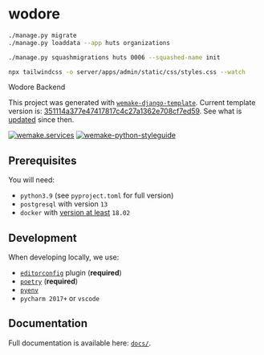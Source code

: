 # wodore


```bash
./manage.py migrate
./manage.py loaddata --app huts organizations
```

```bash
./manage.py squashmigrations huts 0006 --squashed-name init
```

```bash
npx tailwindcss -o server/apps/admin/static/css/styles.css --watch
```

Wodore Backend

This project was generated with [`wemake-django-template`](https://github.com/wemake-services/wemake-django-template). Current template version is: [351114a377e47417817c4c27a1362e708cf7ed59](https://github.com/wemake-services/wemake-django-template/tree/351114a377e47417817c4c27a1362e708cf7ed59). See what is [updated](https://github.com/wemake-services/wemake-django-template/compare/351114a377e47417817c4c27a1362e708cf7ed59...master) since then.


[![wemake.services](https://img.shields.io/badge/%20-wemake.services-green.svg?label=%20&logo=data%3Aimage%2Fpng%3Bbase64%2CiVBORw0KGgoAAAANSUhEUgAAABAAAAAQCAMAAAAoLQ9TAAAABGdBTUEAALGPC%2FxhBQAAAAFzUkdCAK7OHOkAAAAbUExURQAAAAAAAAAAAAAAAAAAAAAAAAAAAAAAAP%2F%2F%2F5TvxDIAAAAIdFJOUwAjRA8xXANAL%2Bv0SAAAADNJREFUGNNjYCAIOJjRBdBFWMkVQeGzcHAwksJnAPPZGOGAASzPzAEHEGVsLExQwE7YswCb7AFZSF3bbAAAAABJRU5ErkJggg%3D%3D)](https://wemake-services.github.io)
[![wemake-python-styleguide](https://img.shields.io/badge/style-wemake-000000.svg)](https://github.com/wemake-services/wemake-python-styleguide)


## Prerequisites

You will need:

- `python3.9` (see `pyproject.toml` for full version)
- `postgresql` with version `13`
- `docker` with [version at least](https://docs.docker.com/compose/compose-file/#compose-and-docker-compatibility-matrix) `18.02`


## Development

When developing locally, we use:

- [`editorconfig`](http://editorconfig.org/) plugin (**required**)
- [`poetry`](https://github.com/python-poetry/poetry) (**required**)
- [`pyenv`](https://github.com/pyenv/pyenv)
- `pycharm 2017+` or `vscode`


## Documentation

Full documentation is available here: [`docs/`](docs).
